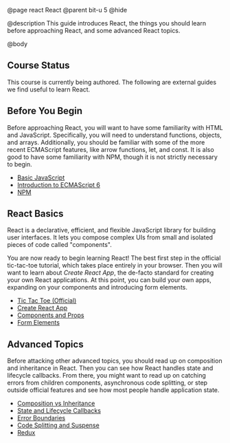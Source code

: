 @page react React
@parent bit-u 5
@hide

@description This guide introduces React, the things you should learn before approaching React, and some advanced React topics.

@body

## Course Status

This course is currently being authored.  The following are external
guides we find useful to learn React.

## Before You Begin

Before approaching React, you will want to have some familiarity with HTML and JavaScript. Specifically, you will need to understand functions, objects, and arrays. Additionally, you should be familiar with some of the more recent ECMAScript features, like arrow functions, let, and const. It is also good to have some familiarity with NPM, though it is not strictly necessary to begin.

* [Basic JavaScript](https://developer.mozilla.org/en-US/docs/Web/JavaScript/A_re-introduction_to_JavaScript)
* [Introduction to ECMAScript 6](https://medium.com/sons-of-javascript/javascript-an-introduction-to-es6-1819d0d89a0f)
* [NPM](https://docs.npmjs.com/about-npm/)

## React Basics

React is a declarative, efficient, and flexible JavaScript library for building user interfaces. It lets you compose complex UIs from small and isolated pieces of code called "components".

You are now ready to begin learning React! The best first step in the official tic-tac-toe tutorial, which takes place entirely in your browser. Then you will want to learn about _Create React App_, the de-facto standard for creating your own React applications. At this point, you can build your own apps, expanding on your components and introducing form elements.

* [Tic Tac Toe (Official)](https://reactjs.org/tutorial/tutorial.html)
* [Create React App](https://github.com/facebook/create-react-app)
* [Components and Props](https://reactjs.org/docs/components-and-props.html)
* [Form Elements](https://reactjs.org/docs/forms.html)

## Advanced Topics

Before attacking other advanced topics, you should read up on composition and inheritance in React. Then you can see how React handles state and lifecycle callbacks. From there, you might want to read up on catching errors from children components, asynchronous code splitting, or step outside official features and see how most people handle application state.

* [Composition vs Inheritance](https://reactjs.org/docs/composition-vs-inheritance.html)
* [State and Lifecycle Callbacks](https://reactjs.org/docs/state-and-lifecycle.html)
* [Error Boundaries](https://reactjs.org/docs/error-boundaries.html)
* [Code Splitting and Suspense](https://reactjs.org/docs/code-splitting.html)
* [Redux](https://redux.js.org/basics/basic-tutorial)

